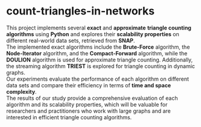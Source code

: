 # count-triangles-in-networks

This project implements several __exact__ and __approximate__ __triangle counting algorithms__ using __Python__ and explores their __scalability properties__ on different real-world data sets, retrieved from __SNAP__.  
The implemented exact algorithms include the **Brute-Force** algorithm, the **Node-Iterator** algorithm, and the **Compact-Forward** algorithm, while the **DOULION** algorithm is used for approximate triangle counting. Additionally, the streaming algorithm **TRIEST** is explored for triangle counting in dynamic graphs.  
Our experiments evaluate the performance of each algorithm on different data sets and compare their efficiency in terms of __time and space complexity__.  
The results of our study provide a comprehensive evaluation of each algorithm and its scalability properties, which will be valuable for researchers and practitioners who work with large graphs and are interested in efficient triangle counting algorithms.
